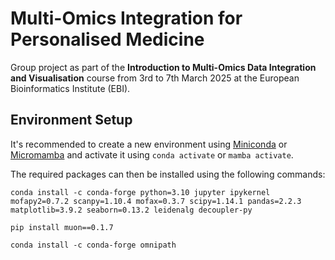 # Multi-Omics Integration for Personalised Medicine
Group project as part of the **Introduction to Multi-Omics Data Integration and Visualisation** course from 3rd to 7th March 2025 at the European Bioinformatics Institute (EBI).

## Environment Setup
It's recommended to create a new environment using [Miniconda](https://www.anaconda.com/docs/getting-started/miniconda/main) or [Micromamba](https://mamba.readthedocs.io/en/latest/user_guide/micromamba.html) and activate it using `conda activate` or `mamba activate`.

The required packages can then be installed using the following commands:
```
conda install -c conda-forge python=3.10 jupyter ipykernel mofapy2=0.7.2 scanpy=1.10.4 mofax=0.3.7 scipy=1.14.1 pandas=2.2.3 matplotlib=3.9.2 seaborn=0.13.2 leidenalg decoupler-py
```
```
pip install muon==0.1.7
```
```
conda install -c conda-forge omnipath
```
